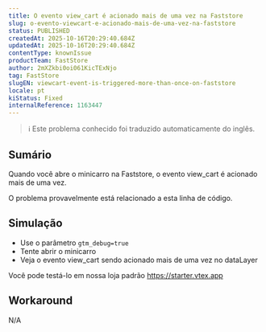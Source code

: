```yaml
---
title: O evento view_cart é acionado mais de uma vez na Faststore
slug: o-evento-viewcart-e-acionado-mais-de-uma-vez-na-faststore
status: PUBLISHED
createdAt: 2025-10-16T20:29:40.684Z
updatedAt: 2025-10-16T20:29:40.684Z
contentType: knownIssue
productTeam: FastStore
author: 2mXZkbi0oi061KicTExNjo
tag: FastStore
slugEN: viewcart-event-is-triggered-more-than-once-on-faststore
locale: pt
kiStatus: Fixed
internalReference: 1163447
---
```


>ℹ️ Este problema conhecido foi traduzido automaticamente do inglês.

## Sumário


Quando você abre o minicarro na Faststore, o evento view_cart é acionado mais de uma vez.

O problema provavelmente está relacionado a esta linha de código.
## Simulação



- Use o parâmetro `gtm_debug=true`
- Tente abrir o minicarro
- Veja o evento view_cart sendo acionado mais de uma vez no dataLayer

Você pode testá-lo em nossa loja padrão https://starter.vtex.app
## Workaround


N/A



